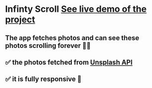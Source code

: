 # Infinty Scroll [See live demo of the project](https://ahmed-roshdy-1.github.io/Infinty-Scroll/index)

## The app fetches photos and can see these photos scrolling forever 💯💥

## ✅ the photos fetched from [Unsplash API](https://unsplash.com/developers)
## ✅ it is fully responsive 💢


